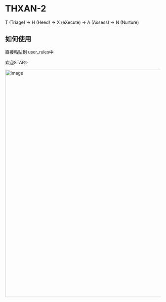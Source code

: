 # THXAN-2

T (Triage) -> H (Heed) -> X (eXecute) -> A (Assess) -> N (Nurture)

## 如何使用
直接粘贴到 user_rules中

欢迎STAR✨


<img width="736" alt="image" src="https://github.com/user-attachments/assets/f47e6063-6d2d-4369-bad4-49958e47a132" />

